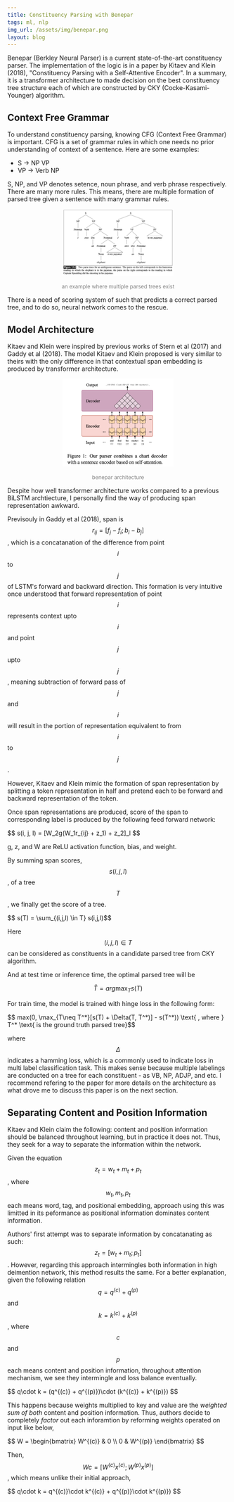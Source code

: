 ```yaml
---
title: Constituency Parsing with Benepar
tags: ml, nlp
img_url: /assets/img/benepar.png
layout: blog
---
```


Benepar (Berkley Neural Parser) is a current state-of-the-art constituency parser.
The implementation of the logic is in a paper by Kitaev and Klein (2018), "Constituency Parsing with a Self-Attentive Encoder".
In a summary, it is a transformer architecture to made decision on the best constituency tree structure each of which are constructed by CKY (Cocke-Kasami-Younger) algorithm.

## Context Free Grammar
To understand constituency parsing, knowing CFG (Context Free Grammar) is important.
CFG is a set of grammar rules in which one needs no prior understanding of context of a sentence.
Here are some examples:

* S &#8594; NP VP
* VP &#8594; Verb NP

S, NP, and VP denotes setence, noun phrase, and verb phrase respectively.
There are many more rules.
This means, there are multiple formation of parsed tree given a sentence with many grammar rules. 

<p align="center">
    <img src="/assets/img/benepar_example.png" alt="multiple parsed trees"  width="50%"/>
    <figcaption style="color: gray; font-size:12px; text-align:center">an example where multiple parsed trees exist</figcaption>
</p>

There is a need of scoring system of such that predicts a correct parsed tree, and to do so, neural network comes to the rescue.


## Model Architecture
Kitaev and Klein were inspired by previous works of Stern et al (2017) and Gaddy et al (2018).
The model Kitaev and Klein proposed is very similar to theirs with the only difference in that contextual span embedding is produced by transformer architecture. 

<p align="center">
    <img src="/assets/img/benepar_architecture.png" alt="benepar architecture"  width="50%"/>
    <figcaption style="color: gray; font-size:12px; text-align:center">benepar architecture</figcaption>
</p>

Despite how well transformer architecture works compared to a previous BiLSTM archtiecture, I personally find the way of producing span representation awkward. 

Previsouly in Gaddy et al (2018), span is $$r_{ij} = [f_j - f_i; b_i - b_j]$$, which is a concatanation of the difference from point $$i$$ to $$j$$ of LSTM's forward and backward direction.
This formation is very intuitive once understood that forward representation of point $$ i $$ represents context upto $$ i $$ and point $$ j $$ upto $$ j $$, meaning subtraction of forward pass of $$ j $$ and $$ i $$ will result in the portion of representation equivalent to from $$i$$ to $$j$$.

However, Kitaev and Klein mimic the formation of span representation by splitting a token representation in half and pretend each to be forward and backward representation of the token.

Once span representations are produced, score of the span to corresponding label is produced by the following feed forward network:

<div style="width: 100%; overflow: scroll;">
$$ s(i, j, l) = [W_2g(W_1r_{ij} + z_1) + z_2]_l $$
</div>

g, z, and W are ReLU activation function, bias, and weight.

By summing span scores, $$ s(i, j, l) $$, of a tree $$ T $$, we finally get the score of a tree.

<div style="width: 100%; overflow: scroll;">
$$ s(T) = \sum_{(i,j,l) \in T} s(i,j,l)$$
</div>

Here $$ (i, j, l) \in T $$ can be considered as constituents in a candidate parsed tree from CKY algorithm.

And at test time or inference time, the optimal parsed tree will be

$$ \hat {T} = arg\max_T s(T) $$

For train time, the model is trained with hinge loss in the following form:

<div style="width: 100%; overflow: scroll;">
$$ max(0, \max_{T\neq T^*}[s(T) + \Delta(T, T^*)] - s(T^*)) \text{ , where } T^* \text{ is the ground truth parsed tree}$$
</div>

where $$ \Delta $$ indicates a hamming loss, which is a commonly used to indicate loss in multi label classification task.
This makes sense because multiple labelings are conducted on a tree for each constituent - as VB, NP, ADJP, and etc.
I recommend refering to the paper for more details on the architecture as what drove me to discuss this paper is on the next section.


## Separating Content and Position Information

Kitaev and Klein claim the following: content and position information should be balanced throughout learning, but in practice it does not.
Thus, they seek for a way to separate the information within the network.

Given the equation $$ z_t = w_t + m_t + p_t $$, where $$ w_t, m_t, p_t $$ each means word, tag, and positional embedding,
approach using this was limitted in its peformance as positional information dominates content information.

Authors' first attempt was to separate information by concatanating as such: $$ z_t = [w_t + m_t;p_t] $$.
However, regarding this approach intermingles both information in high deimention network, this method results the same.
For a better explanation, given the following relation $$ q = q^{(c)} + q^{(p)} $$ and $$ k = k^{(c)} + k^{(p)} $$,
where $$c$$ and $$p$$ each means content and position information,
throughout attention mechanism, we see they intermingle and loss balance eventually.

<div style="width: 100%; overflow: scroll;">
    $$ q\cdot k = (q^{(c)} + q^{(p)})\cdot (k^{(c)} + k^{(p)}) $$
</div>

This happens because weights multiplied to key and value are the _weighted sum of both_ content and position information.
Thus, authors decide to completely _factor_ out each inforamtion by reforming weights operated on input like below,

<div style="width: 100%; overflow: scroll;">
    $$ W = \begin{bmatrix} W^{(c)} & 0 \\ 0 & W^{(p)} \end{bmatrix} $$
</div>

Then, $$ W c = [W^{(c)}x^{(c)};W^{(p)}x^{(p)}]$$, which means unlike their initial approach, 

<div style="width: 100%; overflow: scroll;">
    $$ q\cdot k = q^{(c)}\cdot k^{(c)} + q^{(p)}\cdot k^{(p)}) $$
</div>